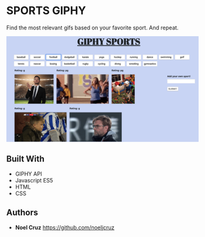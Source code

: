 # SPORTS GIPHY

Find the most relevant gifs based on your favorite sport. And repeat. 

![GIPHY GAME](/assets/images/ss.png)

## Built With

* GIPHY API
* Javascript ES5
* HTML
* CSS

## Authors

* **Noel Cruz** https://github.com/noeljcruz
